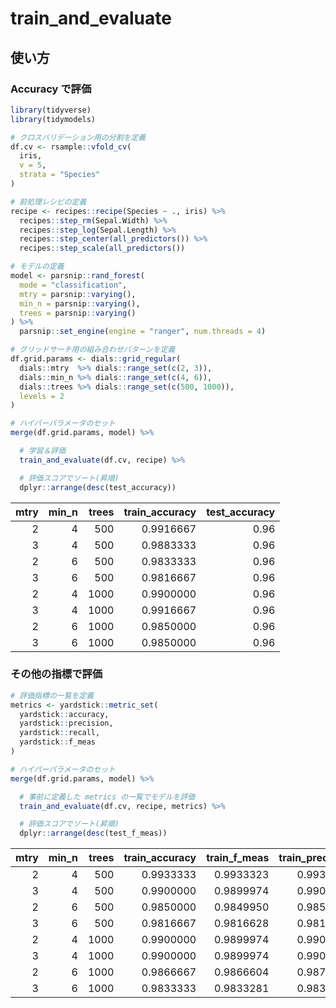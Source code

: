 # train_and_evaluate

## 使い方

### Accuracy で評価

```R
library(tidyverse)
library(tidymodels)

# クロスバリデーション用の分割を定義
df.cv <- rsample::vfold_cv(
  iris,
  v = 5,
  strata = "Species"
)

# 前処理レシピの定義
recipe <- recipes::recipe(Species ~ ., iris) %>%
  recipes::step_rm(Sepal.Width) %>%
  recipes::step_log(Sepal.Length) %>%
  recipes::step_center(all_predictors()) %>%
  recipes::step_scale(all_predictors())

# モデルの定義
model <- parsnip::rand_forest(
  mode = "classification",
  mtry = parsnip::varying(),
  min_n = parsnip::varying(),
  trees = parsnip::varying()
) %>%
  parsnip::set_engine(engine = "ranger", num.threads = 4)

# グリッドサーチ用の組み合わせパターンを定義
df.grid.params <- dials::grid_regular(
  dials::mtry  %>% dials::range_set(c(2, 3)),
  dials::min_n %>% dials::range_set(c(4, 6)),
  dials::trees %>% dials::range_set(c(500, 1000)),
  levels = 2
)

# ハイパーパラメータのセット
merge(df.grid.params, model) %>%

  # 学習＆評価
  train_and_evaluate(df.cv, recipe) %>%

  # 評価スコアでソート(昇順)
  dplyr::arrange(desc(test_accuracy))
```

| mtry| min_n| trees| train_accuracy| test_accuracy|
|----:|-----:|-----:|--------------:|-------------:|
|    2|     4|   500|      0.9916667|          0.96|
|    3|     4|   500|      0.9883333|          0.96|
|    2|     6|   500|      0.9833333|          0.96|
|    3|     6|   500|      0.9816667|          0.96|
|    2|     4|  1000|      0.9900000|          0.96|
|    3|     4|  1000|      0.9916667|          0.96|
|    2|     6|  1000|      0.9850000|          0.96|
|    3|     6|  1000|      0.9850000|          0.96|


### その他の指標で評価

```R
# 評価指標の一覧を定義
metrics <- yardstick::metric_set(
  yardstick::accuracy,
  yardstick::precision,
  yardstick::recall,
  yardstick::f_meas
)

# ハイパーパラメータのセット
merge(df.grid.params, model) %>%

  # 事前に定義した metrics の一覧でモデルを評価
  train_and_evaluate(df.cv, recipe, metrics) %>%

  # 評価スコアでソート(昇順)
  dplyr::arrange(desc(test_f_meas))
```

| mtry| min_n| trees| train_accuracy| train_f_meas| train_precision| train_recall| test_accuracy| test_f_meas| test_precision| test_recall|
|----:|-----:|-----:|--------------:|------------:|---------------:|------------:|-------------:|-----------:|--------------:|-----------:|
|    2|     4|   500|      0.9933333|    0.9933323|       0.9934959|    0.9933333|          0.96|   0.9597985|      0.9632997|        0.96|
|    3|     4|   500|      0.9900000|    0.9899974|       0.9902400|    0.9900000|          0.96|   0.9597985|      0.9632997|        0.96|
|    2|     6|   500|      0.9850000|    0.9849950|       0.9853560|    0.9850000|          0.96|   0.9597985|      0.9632997|        0.96|
|    3|     6|   500|      0.9816667|    0.9816628|       0.9819432|    0.9816667|          0.96|   0.9597985|      0.9632997|        0.96|
|    2|     4|  1000|      0.9900000|    0.9899974|       0.9902400|    0.9900000|          0.96|   0.9597985|      0.9632997|        0.96|
|    3|     4|  1000|      0.9900000|    0.9899974|       0.9902400|    0.9900000|          0.96|   0.9597985|      0.9632997|        0.96|
|    2|     6|  1000|      0.9866667|    0.9866604|       0.9871429|    0.9866667|          0.96|   0.9597985|      0.9632997|        0.96|
|    3|     6|  1000|      0.9833333|    0.9833281|       0.9837300|    0.9833333|          0.96|   0.9597985|      0.9632997|        0.96|
